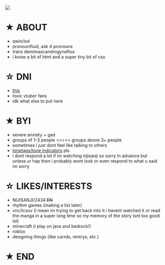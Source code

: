 <img src="https://cdn.discordapp.com/attachments/555476414204346378/976312952623886337/cachedImage.png">

# ★ ABOUT
- qwin/sol
- pronounfluid, ask 4 pronouns
- trans demimascandrogyneflux
- i know a bit of html and a super tiny bit of css
# ☆ DNI
- [this](https://listography.com/dni)
- toxic vtuber fans
- idk what else to put here
# ★ BYI
- severe anxiety + gad
- groups of 1-3 people >>>>> groups above 3+ people
- sometimes i just dont feel like talking to others
- [tonetags/tone indicators](https://tonetags.carrd.co/) pls
- i dont respond a lot if im watching nijisanji so sorry in advance but unless ur hap then i probably wont look or even respond to what u said im sorry

# ☆ LIKES/INTERESTS
- NIJISANJI/2434 ~~EN~~
- rhythm games (making a list later)
- vnc/tcsov (i mean im trying to get back into it i havent watched it or read the manga in a super long time so my memory of the story isnt too good lol)
- minecraft (i play on java and bedrock!)
- roblox
- designing things (like carrds, rentrys, etc.)

# ★ END

